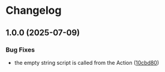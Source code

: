 # Changelog

## 1.0.0 (2025-07-09)


### Bug Fixes

* the empty string script is called from the Action ([10cbd80](https://github.com/ubiquity-os/empty-string-checker/commit/10cbd8047e49df7528559fd3f6abed300385bbcf))
